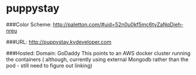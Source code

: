 # puppystay

###Color Scheme:
http://paletton.com/#uid=52n0u0kf5mc6tvZaNqDieh-nreu

###URL:
http://puppystay.kydeveloper.com

###Hosted:
Domain: GoDaddy
This points to an AWS docker cluster running the containers ( although, currently using external Mongodb rather than the pod - still need to figure out linking)
